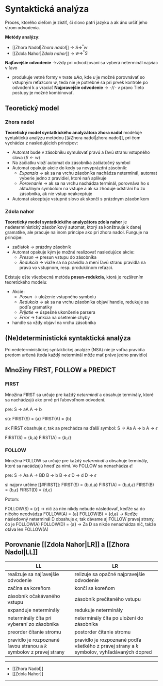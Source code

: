 # Syntaktická analýza
Proces, ktorého cieľom je zistiť, či slovo patrí jazyku a ak áno určiť jeho strom odvodenia.

**Metódy analýzy**:
- [[Zhora Nadol|*Zhora nadol*]] -> $S\Rightarrow ^*w$
- [[Zdola Nahor|*Zdola nahor*]] -> $w\Rightarrow ^*S$

**Najľavejšie odvodenie** ->vždy pri odvodzovaní sa vyberá neterminál najviac v ľavo
- produkuje vetné formy v tvate $uA\alpha$, kde $u$ je možné porovnávať so vstupným reťazcom $w$, teda nie je potrebné sa pri prvek kontrole po odvodení k $u$ vraciať
**Najpravejšie odvodenie** -> -//- v pravo
Tieto postupy je možné kombinovať.


## Teoretický model
### Zhora nadol
**Teoretický model syntatkického analyzátora zhora nadol** modeluje syntaktickú analýzu metódou [[#Zhora nadol|zhora nadol]], pri čom vychádza z nasledujúcich princípov:
- Automat bude v zásobníku symulovať pravú a ľavú stranu vstupného slova ($S \leftarrow w$)
- Na začiatku vloží automat do zásobníka začiatočný symbol
- Automat opakuje akcie do kedy sa nevyprázdni zásobník:
	- *Expanzia* -> ak sa na vrchu zásobníka nachádza neterminál, automat vyberie jedno z pravidiel, ktoré naň aplikuje
	- *Porovnanie* -> ak sa na vrchu nachádza terminál, porovnáva ho s aktuálnym symbolom na vstupe a ak sa zhoduje odstráni ho zo zásobníka, ak nie vstup neakceptuje
- Automat akceptuje vstupné slovo ak skončí s prázdnym zásobníkom

### Zdola nahor
**Teoretický model syntatkického analyzátora zdola nahor** je nedeterministický zásobníkový automat, ktorý sa konštruuje k danej gramatike, ale pracuje na inom princípe ako pri zhora nadol.
Funguje na princípe:
- začiatok -> prázdny zásobník
- Automat opakuje kým je možné realizovať nasledujúce akcie:
	- *Presun* -> presun vstupu do zásobníka
	- *Redukcia* -> viaže sa na pravidlo a mení ľavú stranu pravidla na pravú vo vstupnom, resp. produkčnom reťazci.
 
 Existuje ešte všeobecná metóda **posun-redukcia**, ktorá je rozšírením teoretického modelu:
 - Akcie:
	 - *Posun* -> uloženie vstupného symbolu
	 - *Redukcia* -> ak sa na vrchu zásobníka objaví handle, redukuje sa podľa gramatiky
	 - *Prijatie* -> úspešné ukončenie parsera
	 - *Error* -> funkcia na ošetrenie chyby
- handle sa vždy objaví na vrchu zásobníka


## (Ne)deterministická syntaktická analýza
Pri nedeterministickej syntaktickej analýze (NSA) nie je voľba pravidla predom určená (teda každý neterminál môže mať práve jedno pravidlo)

## Množiny FIRST, FOLLOW a PREDICT
### FIRST
Množina FIRST sa určuje pre každý *neterminál* a obsahuje terminály, ktoré sa nachádzajú ako prvé pri ľubovoľnom odvodení.

pre:
S -> aA
A -> b

sú:
FIRST(S) = {a}
FIRST(A) = {b}

ak FIRST obashuje $\epsilon$, tak sa prechádza na ďalší symbol:
S -> Aa
A -> b
A -> $\epsilon$

FIRST(S) = {b,a}
FIRST(A) = {b,$\epsilon$}


### FOLLOW
Množina FOLLOW sa určuje pre každý *neterminál* a obsahuje terminály, ktoré sa nacádzajú hneď za nimi.
Vo FOLLOW sa nenachádza $\epsilon$!

pre:
S -> Aa
A -> BD
B -> b
B -> $\epsilon$
D -> d
D -> $\epsilon$

si najprv určíme [[#FIRST]]:
FIRST(S) = {b,d,a}
FIRST(A) = {b,d,$\epsilon$}
FIRST(B) = {b,$\epsilon$}
FIRST(D) = {d,$\epsilon$}

Potom:

FOLLOW(S) = {$\epsilon$} -> nič za ním nikdy nebude následovať, keďže sa do ničoho neodvádza
FOLLOW(A) = {a}
FOLLOW(B) = {d,a} -> Keďže následovný neterminál D obsahuje $\epsilon$, tak dávame aj FOLLOW pravej strany, čo je FOLLOW(A)
FOLLOW(D) = {a} -> Za D sa nikde nenachádza nič, takže otáva len FOLLOW(A)

## Porovnanie [[Zdola Nahor|LR]] a [[Zhora Nadol|LL]]
LL|LR
--|--
realizuje sa najľavejšie odvodenie|relizuje sa opačné najpravejšie odvodenie
začína sa koreňom|končí sa koreňom
zásobník očakávaného vstupu|zásobník prečítaného vstupu
expanduje neterminály|redukuje neterminály
neterminály číta pri vyberaní zo zásobníka|neterminály číta po uložení do zásobníka
preorder čítanie stromu|postorder čítanie stromu
pravidlo je rozpoznané ľavou stranou a *k* symbolov z pravej strany|pravidlo je rozpoznané podľa všetkého z pravej strany a *k* symbolov, vyhľadávaných dopred

---
- [[Zhora Nadol]]
- [[Zdola Nahor]]
---